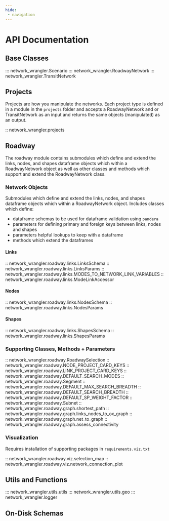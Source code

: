 ```yaml
---
hide:
 - navigation
---
```

# API Documentation

## Base Classes

::: network_wrangler.Scenario
::: network_wrangler.RoadwayNetwork
::: network_wrangler.TransitNetwork

## Projects

Projects are how you manipulate the networks. Each project type is defined in a module in the `projects` folder and accepts a RoadwayNetwork and or TransitNetwork as an input and returns the same objects (manipulated) as an output.  

:: network_wrangler.projects

## Roadway

The roadway module contains submodules which define and extend the links, nodes, and shapes dataframe objects which within a RoadwayNetwork object as well as other classes and methods which support and extend the RoadwayNetwork class.

### Network Objects

Submodules which define and extend the links, nodes, and shapes dataframe objects which within a RoadwayNetwork object.  Includes classes which define:

- dataframe schemas to be used for dataframe validation using `pandera`
- parameters for defining primary and foreign keys between links, nodes and shapes
- parameters helpful lookups to keep with a dataframe
- methods which extend the dataframes

#### Links

:: network_wrangler.roadway.links.LinksSchema
:: network_wrangler.roadway.links.LinksParams
:: network_wrangler.roadway.links.MODES_TO_NETWORK_LINK_VARIABLES
:: network_wrangler.roadway.links.ModeLinkAccessor

#### Nodes

:: network_wrangler.roadway.links.NodesSchema
:: network_wrangler.roadway.links.NodesParams

#### Shapes

:: network_wrangler.roadway.links.ShapesSchema
:: network_wrangler.roadway.links.ShapesParams

### Supporting Classes, Methods + Parameters

:: network_wrangler.roadway.RoadwaySelection
:: network_wrangler.roadway.NODE_PROJECT_CARD_KEYS
:: network_wrangler.roadway.LINK_PROJECT_CARD_KEYS
:: network_wrangler.roadway.DEFAULT_SEARCH_MODES
:: network_wrangler.roadway.Segment
:: network_wrangler.roadway.DEFAULT_MAX_SEARCH_BREADTH
:: network_wrangler.roadway.DEFAULT_SEARCH_BREADTH
:: network_wrangler.roadway.DEFAULT_SP_WEIGHT_FACTOR
:: network_wrangler.roadway.Subnet
:: network_wrangler.roadway.graph.shortest_path
:: network_wrangler.roadway.graph.links_nodes_to_ox_graph
:: network_wrangler.roadway.graph.net_to_graph
:: network_wrangler.roadway.graph.assess_connectivity

### Visualization

Requires installation of supporting packages in `requirements.viz.txt`

:: network_wrangler.roadway.viz.selection_map
:: network_wrangler.roadway.viz.network_connection_plot

## Utils and Functions

::: network_wrangler.utils.utils
::: network_wrangler.utils.geo
::: network_wrangler.logger

## On-Disk Schemas

